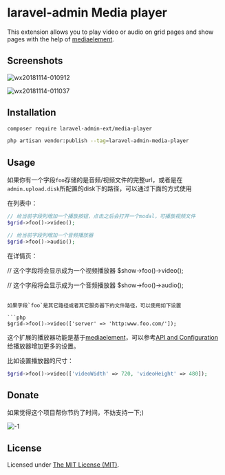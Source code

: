 laravel-admin Media player
======

This extension allows you to play video or audio on grid pages and show pages with the help of [mediaelement](https://github.com/mediaelement/mediaelement).

## Screenshots

![wx20181114-010912](https://user-images.githubusercontent.com/1479100/48430450-4ef5fa80-e7aa-11e8-8fcd-1f5717b0d3d6.png)

![wx20181114-011037](https://user-images.githubusercontent.com/1479100/48430451-4ef5fa80-e7aa-11e8-8394-38ed2c6c75ba.png)


## Installation

```bash
composer require laravel-admin-ext/media-player

php artisan vendor:publish --tag=laravel-admin-media-player
```

## Usage

如果你有一个字段`foo`存储的是音频/视频文件的完整url，或者是在`admin.upload.disk`所配置的disk下的路径，可以通过下面的方式使用

在列表中：
```php
// 给当前字段列增加一个播放按钮，点击之后会打开一个modal，可播放视频文件
$grid->foo()->video();

// 给当前字段列增加一个音频播放器
$grid->foo()->audio();
```
在详情页：

// 这个字段将会显示成为一个视频播放器
$show->foo()->video();

// 这个字段将会显示成为一个音频播放器
$show->foo()->audio();
```

如果字段`foo`是其它路径或者其它服务器下的文件路径，可以使用如下设置

```php
$grid->foo()->video(['server' => 'http:www.foo.com/']);
```

这个扩展的播放器功能是基于[mediaelement](https://github.com/mediaelement/mediaelement)，可以参考[API and Configuration](https://github.com/mediaelement/mediaelement/blob/master/docs/api.md)给播放器增加更多的设置。

比如设置播放器的尺寸：

```php
$grid->foo()->video(['videoWidth' => 720, 'videoHeight' => 480]);
```


## Donate

如果觉得这个项目帮你节约了时间，不妨支持一下;)

![-1](https://cloud.githubusercontent.com/assets/1479100/23287423/45c68202-fa78-11e6-8125-3e365101a313.jpg)

License
------------
Licensed under [The MIT License (MIT)](LICENSE).





